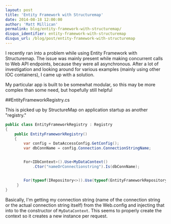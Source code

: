 ```yaml
---
layout: post
title: 'Entity Framework with Structuremap'
date: 2014-08-18 12:00:00
author: 'Matt Millican'
permalink: blog/entity-framework-with-structuremap/
disqus_identifier: entity-framework-with-structuremap
disqus_url: /blog/post/entity-framework-with-structuremap
---
```


I recently ran into a problem while using Entity Framework with Structuremap.  The issue was mainly present while making concurrent calls to Web API endpoints, because they were all asynchronous.  After a lot of investigation and looking around for various examples (mainly using other IOC containers), I came up with a solution.

My particular app is built to be somewhat modular, so this may be more complex than some need, but hopefully still helpful

##EntityFrameworkRegistry.cs

This is picked up by StructureMap on application startup as another "registry."

``` c#
public class EntityFrameworkRegistry : Registry 
{
    public EntityFrameworkRegistry() 
    {
        var config = DataAccessConfig.GetConfig();
        var dbConnName = config.Connection.ConnectionStringName;


        For<IDbContext>().Use<MyDataContext()
            .Ctor("nameOrConnectionstring").Is(dbConnName);


        For(typeof(IRepository<>)).Use(typeof(EntityFrameworkRepository<>));
     }
}
``` 

Basically, I'm getting my connection string (name of the connection string or the actual connection string itself) from the Web.config and injecting that into to the constructor of `MyDataContext`.  This seems to properly create the context so it creates a new instance per request.